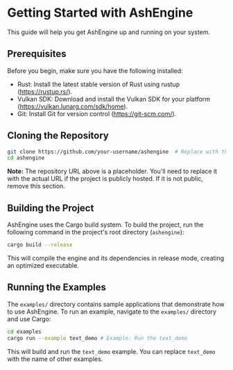 # Getting Started with AshEngine

This guide will help you get AshEngine up and running on your system.

## Prerequisites

Before you begin, make sure you have the following installed:

- Rust: Install the latest stable version of Rust using rustup (https://rustup.rs/).
- Vulkan SDK: Download and install the Vulkan SDK for your platform (https://vulkan.lunarg.com/sdk/home).
- Git: Install Git for version control (https://git-scm.com/).

## Cloning the Repository

```bash
git clone https://github.com/your-username/ashengine  # Replace with the actual repository URL
cd ashengine
```

**Note:** The repository URL above is a placeholder. You'll need to replace it with the actual URL if the project is publicly hosted. If it is not public, remove this section.

## Building the Project

AshEngine uses the Cargo build system. To build the project, run the following command in the project's root directory (`ashengine`):

```bash
cargo build --release
```

This will compile the engine and its dependencies in release mode, creating an optimized executable.

## Running the Examples

The `examples/` directory contains sample applications that demonstrate how to use AshEngine. To run an example, navigate to the `examples/` directory and use Cargo:

```bash
cd examples
cargo run --example text_demo # Example: Run the text_demo
```

This will build and run the `text_demo` example. You can replace `text_demo` with the name of other examples.
